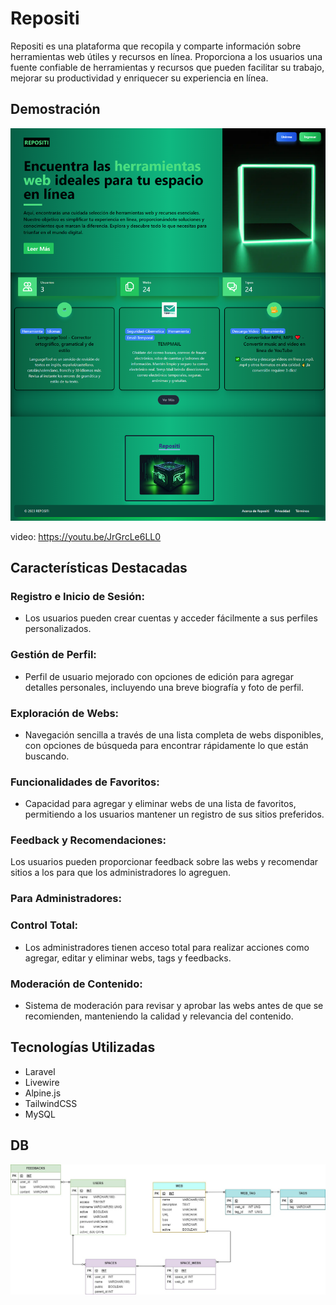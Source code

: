 # Repositi

Repositi es una plataforma que recopila y comparte información sobre herramientas web útiles y recursos en línea. Proporciona a los usuarios una fuente confiable de herramientas y recursos que pueden facilitar su trabajo, mejorar su productividad y enriquecer su experiencia en línea.

## Demostración
[![Texto Alternativo](./d0cs/repositi.test_.png)](https://youtu.be/JrGrcLe6LL0)

video: https://youtu.be/JrGrcLe6LL0

## Características Destacadas

### Registro e Inicio de Sesión:
- Los usuarios pueden crear cuentas y acceder fácilmente a sus perfiles personalizados.

### Gestión de Perfil:
- Perfil de usuario mejorado con opciones de edición para agregar detalles personales, incluyendo una breve biografía y foto de perfil.

### Exploración de Webs:
- Navegación sencilla a través de una lista completa de webs disponibles, con opciones de búsqueda para encontrar rápidamente lo que están buscando.

### Funcionalidades de Favoritos:
- Capacidad para agregar y eliminar webs de una lista de favoritos, permitiendo a los usuarios mantener un registro de sus sitios preferidos.

### Feedback y Recomendaciones:
Los usuarios pueden proporcionar feedback sobre las webs y recomendar sitios a los para que los administradores lo agreguen.


### Para Administradores:
### Control Total:
- Los administradores tienen acceso total para realizar acciones como agregar, editar y eliminar webs, tags y feedbacks.

### Moderación de Contenido:
- Sistema de moderación para revisar y aprobar las webs antes de que se recomienden, manteniendo la calidad y relevancia del contenido.


## Tecnologías Utilizadas
- Laravel
- Livewire
- Alpine.js
- TailwindCSS
- MySQL

## DB
![DB](./d0cs/repositiDB.jpg)
